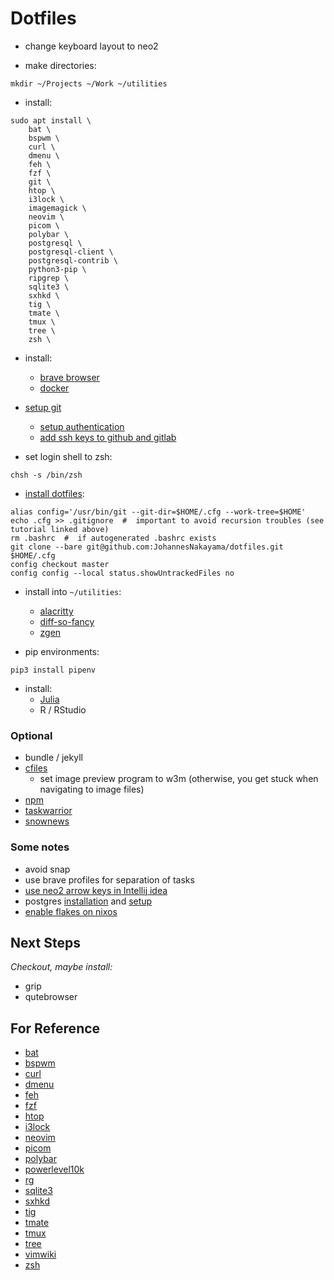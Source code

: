 # Dotfiles

* change keyboard layout to neo2

* make directories:

```
mkdir ~/Projects ~/Work ~/utilities
```

* install:

```
sudo apt install \
    bat \
    bspwm \
    curl \
    dmenu \
    feh \
    fzf \
    git \
    htop \
    i3lock \
    imagemagick \
    neovim \
    picom \
    polybar \
    postgresql \
    postgresql-client \
    postgresql-contrib \
    python3-pip \
    ripgrep \
    sqlite3 \
    sxhkd \
    tig \
    tmate \
    tmux \
    tree \
    zsh \
```

* install:
    * [brave browser](https://brave.com/linux/)
    * [docker](https://docs.docker.com/engine/install/ubuntu/)

* [setup git](https://docs.github.com/en/get-started/quickstart/set-up-git)
    * [setup authentication](https://docs.github.com/en/authentication/connecting-to-github-with-ssh/generating-a-new-ssh-key-and-adding-it-to-the-ssh-agent)
    * [add ssh keys to github and gitlab](https://docs.github.com/en/authentication/connecting-to-github-with-ssh/adding-a-new-ssh-key-to-your-github-account)

* set login shell to zsh:

```
chsh -s /bin/zsh
```

* [install dotfiles](https://www.atlassian.com/git/tutorials/dotfiles):

```
alias config='/usr/bin/git --git-dir=$HOME/.cfg --work-tree=$HOME'
echo .cfg >> .gitignore  #  important to avoid recursion troubles (see tutorial linked above)
rm .bashrc  #  if autogenerated .bashrc exists
git clone --bare git@github.com:JohannesNakayama/dotfiles.git $HOME/.cfg
config checkout master
config config --local status.showUntrackedFiles no
```

* install into `~/utilities`:
    * [alacritty](https://alacritty.org/)
    * [diff-so-fancy](https://github.com/so-fancy/diff-so-fancy)
    * [zgen](https://github.com/tarjoilija/zgen)

* pip environments:

```
pip3 install pipenv
```

* install:
    * [Julia](https://julialang.org/)
    * R / RStudio


### Optional

* bundle / jekyll
* [cfiles](https://github.com/mananapr/cfiles)
    * set image preview program to w3m (otherwise, you get stuck when navigating to image files)
* [npm](https://linuxconfig.org/install-npm-on-linux)
* [taskwarrior](https://taskwarrior.org/)
* [snownews](https://github.com/msharov/snownews)


### Some notes

* avoid snap
* use brave profiles for separation of tasks
* [use neo2 arrow keys in Intellij idea](https://youtrack.jetbrains.com/issue/IDEA-256569#focus=Comments-27-4579814.0-0)
* postgres [installation](https://adamtheautomator.com/install-postgresql-on-a-ubuntu/) and [setup](https://www3.ntu.edu.sg/home/ehchua/programming/sql/PostgreSQL_GetStarted.html)
* [enable flakes on nixos](https://nixos-and-flakes.thiscute.world/nixos-with-flakes/nixos-with-flakes-enabled)


## Next Steps

*Checkout, maybe install:*

* grip
* qutebrowser


## For Reference

* [bat](https://github.com/sharkdp/bat)
* [bspwm](https://github.com/baskerville/bspwm)
* [curl](https://curl.se/)
* [dmenu](https://wiki.archlinux.org/title/dmenu)
* [feh](https://feh.finalrewind.org/)
* [fzf](https://github.com/junegunn/fzf)
* [htop](https://htop.dev/)
* [i3lock](https://github.com/i3/i3lock)
* [neovim](https://neovim.io/)
* [picom](https://github.com/yshui/picom)
* [polybar](https://github.com/polybar/polybar)
* [powerlevel10k](https://github.com/romkatv/powerlevel10k#zgen)
* [rg](https://github.com/BurntSushi/ripgrep)
* [sqlite3](https://www.sqlite.org/index.html)
* [sxhkd](https://github.com/baskerville/sxhkd)
* [tig](https://jonas.github.io/tig/)
* [tmate](https://tmate.io/)
* [tmux](https://github.com/tmux/tmux/wiki)
* [tree](https://linux.die.net/man/1/tree)
* [vimwiki](https://github.com/vimwiki/vimwiki)
* [zsh](https://gist.github.com/derhuerst/12a1558a4b408b3b2b6e)

